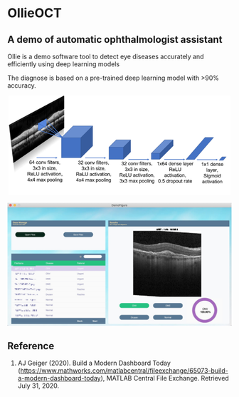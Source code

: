# OllieOCT
## A demo of automatic ophthalmologist assistant 

Ollie is a demo software tool to detect eye diseases accurately and efficiently using deep learning models

The diagnose is based on a pre-trained deep learning model with >90% accuracy. 

<p align="center">
  <img src="Pictures/DLmodel.png" width="500" >
</p>


<p align="center">
  <img src="Pictures/Screenshot.jpg" width="600" alt="accessibility text">
</p>

## Reference
1. AJ Geiger (2020). Build a Modern Dashboard Today (https://www.mathworks.com/matlabcentral/fileexchange/65073-build-a-modern-dashboard-today), MATLAB Central File Exchange. Retrieved July 31, 2020.
